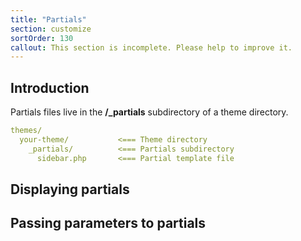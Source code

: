 ```yaml
---
title: "Partials"
section: customize
sortOrder: 130
callout: This section is incomplete. Please help to improve it.
---
```


## Introduction

Partials files live in the **/_partials** subdirectory of a theme directory. 

```yaml
themes/
  your-theme/           <=== Theme directory
    _partials/         	<=== Partials subdirectory
      sidebar.php		<=== Partial template file
```

## Displaying partials

## Passing parameters to partials
